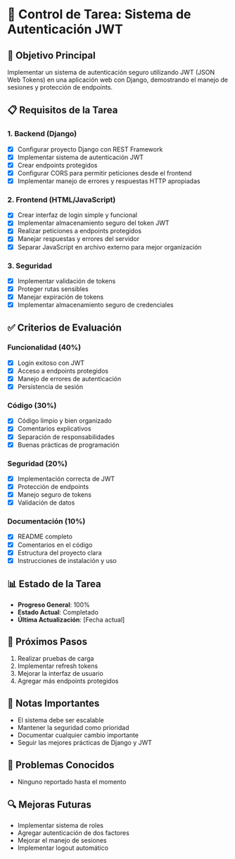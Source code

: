 # 📝 Control de Tarea: Sistema de Autenticación JWT

## 🎯 Objetivo Principal
Implementar un sistema de autenticación seguro utilizando JWT (JSON Web Tokens) en una aplicación web con Django, demostrando el manejo de sesiones y protección de endpoints.

## 📋 Requisitos de la Tarea

### 1. Backend (Django)
- [x] Configurar proyecto Django con REST Framework
- [x] Implementar sistema de autenticación JWT
- [x] Crear endpoints protegidos
- [x] Configurar CORS para permitir peticiones desde el frontend
- [x] Implementar manejo de errores y respuestas HTTP apropiadas

### 2. Frontend (HTML/JavaScript)
- [x] Crear interfaz de login simple y funcional
- [x] Implementar almacenamiento seguro del token JWT
- [x] Realizar peticiones a endpoints protegidos
- [x] Manejar respuestas y errores del servidor
- [x] Separar JavaScript en archivo externo para mejor organización

### 3. Seguridad
- [x] Implementar validación de tokens
- [x] Proteger rutas sensibles
- [x] Manejar expiración de tokens
- [x] Implementar almacenamiento seguro de credenciales

## ✅ Criterios de Evaluación

### Funcionalidad (40%)
- [x] Login exitoso con JWT
- [x] Acceso a endpoints protegidos
- [x] Manejo de errores de autenticación
- [x] Persistencia de sesión

### Código (30%)
- [x] Código limpio y bien organizado
- [x] Comentarios explicativos
- [x] Separación de responsabilidades
- [x] Buenas prácticas de programación

### Seguridad (20%)
- [x] Implementación correcta de JWT
- [x] Protección de endpoints
- [x] Manejo seguro de tokens
- [x] Validación de datos

### Documentación (10%)
- [x] README completo
- [x] Comentarios en el código
- [x] Estructura del proyecto clara
- [x] Instrucciones de instalación y uso

## 📊 Estado de la Tarea
- **Progreso General**: 100%
- **Estado Actual**: Completado
- **Última Actualización**: [Fecha actual]

## 🔄 Próximos Pasos
1. Realizar pruebas de carga
2. Implementar refresh tokens
3. Mejorar la interfaz de usuario
4. Agregar más endpoints protegidos

## 📌 Notas Importantes
- El sistema debe ser escalable
- Mantener la seguridad como prioridad
- Documentar cualquier cambio importante
- Seguir las mejores prácticas de Django y JWT

## 🐛 Problemas Conocidos
- Ninguno reportado hasta el momento

## 🔍 Mejoras Futuras
- Implementar sistema de roles
- Agregar autenticación de dos factores
- Mejorar el manejo de sesiones
- Implementar logout automático